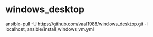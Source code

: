# windows_desktop

ansible-pull -U https://github.com/vaal1988/windows_desktop.git -i localhost, ansible/install_windows_vm.yml
